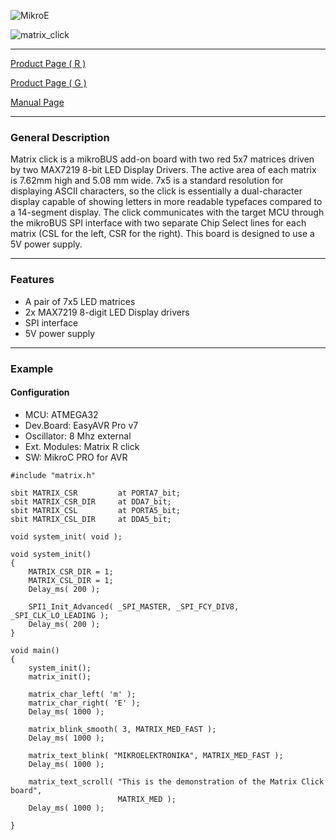 ![MikroE](http://www.mikroe.com/img/designs/beta/logo_small.png)

![matrix_click](http://cdn.mikroe.com/img/click/matrix-r/matrix-r-click.png)

---
[Product Page ( R ) ](http://www.mikroe.com/click/matrix-r/)

[Product Page ( G ) ](http://www.mikroe.com/click/matrix-g/)

[Manual Page](http://docs.mikroe.com/)

---

### General Description

Matrix click is a mikroBUS add-on board with two red 5x7 matrices driven by two MAX7219 8-bit LED Display Drivers. The active area of each matrix is 7.62mm high and 5.08 mm wide. 7x5 is a standard resolution for displaying ASCII characters, so the click is essentially a dual-character display capable of showing letters in more readable typefaces compared to a 14-segment display. The click communicates with the target MCU through the mikroBUS SPI interface with two separate Chip Select lines for each matrix (CSL for the left, CSR for the right). This board is designed to use a 5V power supply.

---

### Features

- A pair of 7x5 LED matrices
- 2x MAX7219 8-digit LED Display drivers
- SPI interface
- 5V power supply

---

### Example

#### Configuration
* MCU:             ATMEGA32
* Dev.Board:       EasyAVR Pro v7
* Oscillator:      8 Mhz external
* Ext. Modules:    Matrix R click
* SW:              MikroC PRO for AVR

```
#include "matrix.h"

sbit MATRIX_CSR         at PORTA7_bit;
sbit MATRIX_CSR_DIR 	at DDA7_bit;
sbit MATRIX_CSL         at PORTA5_bit;
sbit MATRIX_CSL_DIR 	at DDA5_bit;

void system_init( void );

void system_init()
{
    MATRIX_CSR_DIR = 1;
    MATRIX_CSL_DIR = 1;
    Delay_ms( 200 );

    SPI1_Init_Advanced( _SPI_MASTER, _SPI_FCY_DIV8, _SPI_CLK_LO_LEADING );
    Delay_ms( 200 );
}

void main() 
{
    system_init();
    matrix_init();

    matrix_char_left( 'm' );
    matrix_char_right( 'E' );
    Delay_ms( 1000 );

    matrix_blink_smooth( 3, MATRIX_MED_FAST );
    Delay_ms( 1000 );

    matrix_text_blink( "MIKROELEKTRONIKA", MATRIX_MED_FAST );
    Delay_ms( 1000 );

    matrix_text_scroll( "This is the demonstration of the Matrix Click board",
                        MATRIX_MED );
    Delay_ms( 1000 );

}
```
